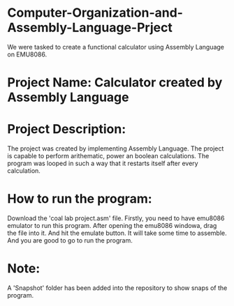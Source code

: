 # Computer-Organization-and-Assembly-Language-Prject
We were tasked to create a functional calculator using Assembly Language on EMU8086.
# Project Name: Calculator created by Assembly Language
# Project Description:
The project was created by implementing Assembly Language. The project is capable to perform arithematic, power an boolean calculations. The program was looped in such a way that it restarts itself after every calculation.
# How to run the program:
Download the 'coal lab project.asm' file. Firstly, you need to have emu8086 emulator to run this program. After opening the emu8086 windowa, drag the file into it. And hit the emulate button. It will take some time to assemble. And you are good to go to run the program.
# Note:
A 'Snapshot' folder has been added into the repository to show snaps of the program.
